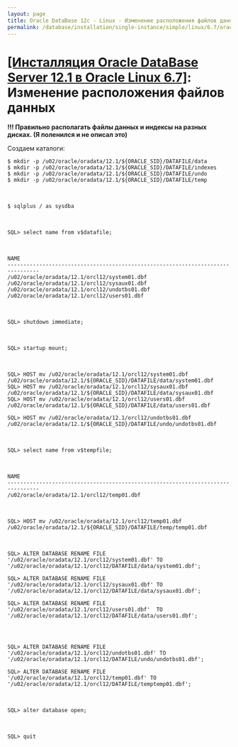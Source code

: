 ```yaml
---
layout: page
title: Oracle DataBase 12c - Linux - Изменение расположения файлов данных
permalink: /database/installation/single-instance/simple/linux/6.7/oracle/12.1/oracle-change-default-datafile-location/
---
```


# <a href="/database/installation/single-instance/simple/linux/6.7/oracle/12.1/">[Инсталляция Oracle DataBase Server 12.1 в Oracle Linux 6.7]</a>: Изменение расположения файлов данных


<strong>!!! Правильно располагать файлы данных и индексы на разных дисках. (Я поленился и не описал это)</strong>


Создаем каталоги:

	$ mkdir -p /u02/oracle/oradata/12.1/${ORACLE_SID}/DATAFILE/data
	$ mkdir -p /u02/oracle/oradata/12.1/${ORACLE_SID}/DATAFILE/indexes
	$ mkdir -p /u02/oracle/oradata/12.1/${ORACLE_SID}/DATAFILE/undo
	$ mkdir -p /u02/oracle/oradata/12.1/${ORACLE_SID}/DATAFILE/temp

<br/>

	$ sqlplus / as sysdba

<br/>

	SQL> select name from v$datafile;


<br/>

	NAME
	--------------------------------------------------------------------------------
	/u02/oracle/oradata/12.1/orcl12/system01.dbf
	/u02/oracle/oradata/12.1/orcl12/sysaux01.dbf
	/u02/oracle/oradata/12.1/orcl12/undotbs01.dbf
	/u02/oracle/oradata/12.1/orcl12/users01.dbf



<br/>

	SQL> shutdown immediate;


<br/>

    SQL> startup mount;


<br/>

	SQL> HOST mv /u02/oracle/oradata/12.1/orcl12/system01.dbf /u02/oracle/oradata/12.1/${ORACLE_SID}/DATAFILE/data/system01.dbf
	SQL> HOST mv /u02/oracle/oradata/12.1/orcl12/sysaux01.dbf /u02/oracle/oradata/12.1/${ORACLE_SID}/DATAFILE/data/sysaux01.dbf
	SQL> HOST mv /u02/oracle/oradata/12.1/orcl12/users01.dbf /u02/oracle/oradata/12.1/${ORACLE_SID}/DATAFILE/data/users01.dbf

	SQL> HOST mv /u02/oracle/oradata/12.1/orcl12/undotbs01.dbf /u02/oracle/oradata/12.1/${ORACLE_SID}/DATAFILE/undo/undotbs01.dbf

<br/>

	SQL> select name from v$tempfile;


<br/>

	NAME
	--------------------------------------------------------------------------------
	/u02/oracle/oradata/12.1/orcl12/temp01.dbf


<br/>

	SQL> HOST mv /u02/oracle/oradata/12.1/orcl12/temp01.dbf /u02/oracle/oradata/12.1/${ORACLE_SID}/DATAFILE/temp/temp01.dbf


<br/>


	SQL> ALTER DATABASE RENAME FILE '/u02/oracle/oradata/12.1/orcl12/system01.dbf' TO '/u02/oracle/oradata/12.1/orcl12/DATAFILE/data/system01.dbf';

	SQL> ALTER DATABASE RENAME FILE '/u02/oracle/oradata/12.1/orcl12/sysaux01.dbf' TO '/u02/oracle/oradata/12.1/orcl12/DATAFILE/data/sysaux01.dbf';

    SQL> ALTER DATABASE RENAME FILE '/u02/oracle/oradata/12.1/orcl12/users01.dbf'  TO '/u02/oracle/oradata/12.1/orcl12/DATAFILE/data/users01.dbf';




	SQL> ALTER DATABASE RENAME FILE '/u02/oracle/oradata/12.1/orcl12/undotbs01.dbf' TO '/u02/oracle/oradata/12.1/orcl12/DATAFILE/undo/undotbs01.dbf';

	SQL> ALTER DATABASE RENAME FILE '/u02/oracle/oradata/12.1/orcl12/temp01.dbf' TO '/u02/oracle/oradata/12.1/orcl12/DATAFILE/temptemp01.dbf';


 <br/>

	SQL> alter database open;

<br/>

	SQL> quit
